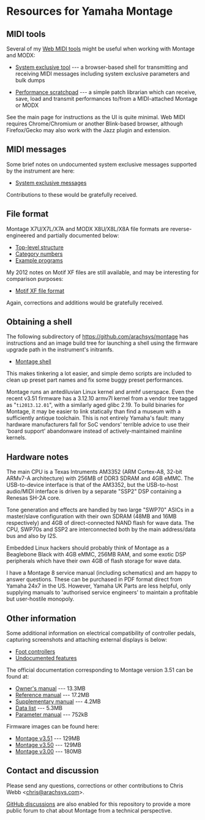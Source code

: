 # Resources for Yamaha Montage

## MIDI tools

Several of my [Web MIDI tools](https://arachsys.github.io/webmidi/) might be
useful when working with Montage and MODX:

- [System exclusive tool](https://arachsys.github.io/webmidi/sysex) --- a
  browser-based shell for transmitting and receiving MIDI messages including
  system exclusive parameters and bulk dumps

- [Performance
  scratchpad](https://arachsys.github.io/webmidi/montage/scratchpad) --- a
  simple patch librarian which can receive, save, load and transmit
  performances to/from a MIDI-attached Montage or MODX

See the main page for instructions as the UI is quite minimal. Web MIDI
requires Chrome/Chromium or another Blink-based browser, although
Firefox/Gecko may also work with the Jazz plugin and extension.


## MIDI messages

Some brief notes on undocumented system exclusive messages supported by the
instrument are here:

- [System exclusive messages](sysex)

Contributions to these would be gratefully received.


## File format

Montage X7U/X7L/X7A and MODX X8U/X8L/X8A file formats are reverse-engineered
and partially documented below:

- [Top-level structure](files/structure)
- [Category numbers](files/categories)
- [Example programs](https://github.com/arachsys/montage/tree/main/files)

My 2012 notes on Motif XF files are still available, and may be interesting
for comparison purposes:

- [Motif XF file format](https://gist.github.com/arachsys/2883877)

Again, corrections and additions would be gratefully received.


## Obtaining a shell

The following subdirectory of <https://github.com/arachsys/montage> has
instructions and an image build tree for launching a shell using the
firmware upgrade path in the instrument's initramfs.

- [Montage shell](https://github.com/arachsys/montage/tree/main/shell)

This makes tinkering a lot easier, and simple demo scripts are included to
clean up preset part names and fix some buggy preset performances.

Montage runs an antediluvian Linux kernel and armhf userspace. Even the
recent v3.51 firmware has a 3.12.10 armv7l kernel from a vendor tree tagged
as "`ti2013.12.01`", with a similarly aged glibc 2.19. To build binaries for
Montage, it may be easier to link statically than find a museum with a
sufficiently antique toolchain. This is not entirely Yamaha's fault: many
hardware manufacturers fall for SoC vendors' terrible advice to use their
'board support' abandonware instead of actively-maintained mainline kernels.


## Hardware notes

The main CPU is a Texas Intruments AM3352 (ARM Cortex-A8, 32-bit ARMv7-A
architecture) with 256MB of DDR3 SDRAM and 4GB eMMC. The USB-to-device
interface is that of the AM3352, but the USB-to-host audio/MIDI interface is
driven by a separate "SSP2" DSP containing a Renesas SH-2A core.

Tone generation and effects are handled by two large "SWP70" ASICs in a
master/slave configuration with their own SDRAM (48MB and 16MB respectively)
and 4GB of direct-connected NAND flash for wave data. The CPU, SWP70s and
SSP2 are interconnected both by the main address/data bus and also by I2S.

Embedded Linux hackers should probably think of Montage as a Beaglebone
Black with 4GB eMMC, 256MB RAM, and some exotic DSP peripherals which have
their own 4GB of flash storage for wave data.

I have a Montage 8 service manual (including schematics) and am happy to
answer questions. These can be purchased in PDF format direct from Yamaha
24x7 in the US. However, Yamaha UK Parts are less helpful, only supplying
manuals to 'authorised service engineers' to maintain a profitable but
user-hostile monopoly.


## Other information

Some additional information on electrical compatibility of controller
pedals, capturing screenshots and attaching external displays is below:

- [Foot controllers](pedals)
- [Undocumented features](extras)

The official documentation corresponding to Montage version 3.51 can be
found at:

- [Owner's manual](https://usa.yamaha.com/files/download/other_assets/7/812097/montage_en_om_b0.pdf) --- 13.3MB
- [Reference manual](https://usa.yamaha.com/files/download/other_assets/9/812529/montage_en_rm_a0.pdf) --- 17.2MB
- [Supplementary manual](https://usa.yamaha.com/files/download/other_assets/2/960092/montage_en_sm_h0.pdf) --- 4.2MB
- [Data list](https://usa.yamaha.com/files/download/other_assets/9/1341759/montage_en_dl_j0.pdf) --- 5.3MB
- [Parameter manual](https://usa.yamaha.com/files/download/other_assets/1/812531/synthesizer_en_pm_c0.pdf) --- 752kB

Firmware images can be found here:

- [Montage v3.51](https://usa.yamaha.com/files/download/software/7/1390327/montage351.zip) --- 129MB
- [Montage v3.50](https://usa.yamaha.com/files/download/software/6/1342016/montage350.zip) --- 129MB
- [Montage v3.00](https://usa.yamaha.com/files/download/software/8/1302698/montage300-2.zip) --- 180MB


## Contact and discussion

Please send any questions, corrections or other contributions to
Chris Webb \<[chris@arachsys.com](mailto:chris@arachsys.com)>.

[GitHub discussions](https://github.com/arachsys/montage/discussions) are
also enabled for this repository to provide a more public forum to chat
about Montage from a technical perspective.
